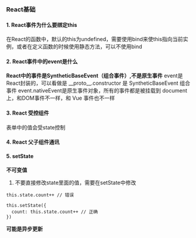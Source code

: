 ### React基础
#### 1. React事件为什么要绑定this

在React的函数中，默认的this为undefined，需要使用bind来使this指向当前实例，或者在定义函数的时候使用静态方法，可以不使用bind

#### 2. React事件中的event是什么

**React中的事件是SyntheticBaseEvent（组合事件）,不是原生事件**
event是React封装的，可以看做是 \_\_proto__.constructor 是 SyntheticBaseEvent 组合事件
event.nativeEvent是原生事件对象，所有的事件都是被挂载到 document 上，和DOM事件不一样，和 Vue 事件也不一样


#### 3. React 受控组件

表单中的值会受state控制

#### 4. React 父子组件通讯

#### 5. setState

**不可变值**

1. 不要直接修改state里面的值，需要在setState中修改
```
this.state.count++ // 错误

this.setState({
  count: this.state.count++ // 正确
})
```

**可能是异步更新**


